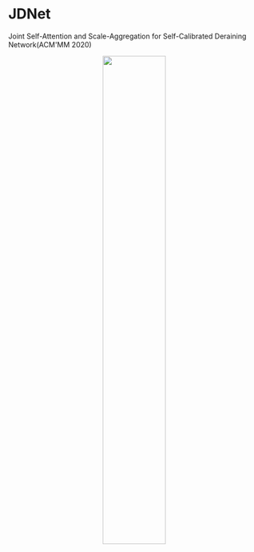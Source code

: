 # JDNet
Joint Self-Attention and Scale-Aggregation for Self-Calibrated Deraining Network(ACM'MM 2020)

<div align=center>
<img src="https://github.com/Ohraincu/JDNet/blob/master/fig/overall.png" width="50%" height="50%">

